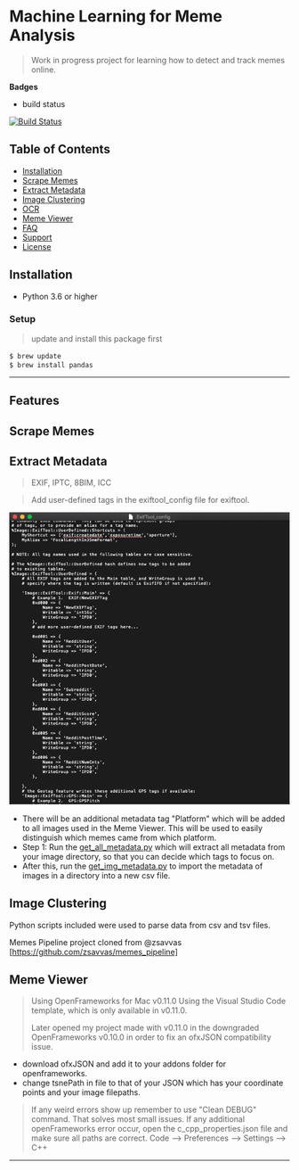 # Machine Learning for Meme Analysis
> Work in progress project for learning how to detect and track memes online.

**Badges**
- build status

[![Build Status](http://img.shields.io/travis/badges/badgerbadgerbadger.svg?style=flat-square)](https://travis-ci.org/badges/badgerbadgerbadger)

## Table of Contents

- [Installation](#installation)
- [Scrape Memes](#scrape)
- [Extract Metadata](#extract)
- [Image Clustering](#image)
- [OCR](#ocr)
- [Meme Viewer](#meme)
- [FAQ](#faq)
- [Support](#support)
- [License](#license)




## Installation

- Python 3.6 or higher

### Setup

> update and install this package first

```shell
$ brew update
$ brew install pandas
```
---
## Features
## Scrape Memes
## Extract Metadata
  > EXIF, IPTC, 8BIM, ICC
  
  > Add user-defined tags in the exiftool_config file for exiftool. 
  
  ![alt-text](https://github.com/elsa-k-donovan/Meme-Analysis/blob/master/exiftool_config.png)
  - There will be an additional metadata tag "Platform" which will be added to all images used in the Meme Viewer. This will be used to easily distinguish which memes came from which platform. 
  - Step 1: Run the [get_all_metadata.py](https://github.com/elsa-k-donovan/Meme-Analysis/blob/master/get_all_metadata.py) which will extract all metadata from your image directory, so that you can decide which tags to focus on. 
  - After this, run the [get_img_metadata.py](https://github.com/elsa-k-donovan/Meme-Analysis/blob/master/get_img_metadata.py) to import the metadata of images in a directory into a new csv file.
## Image Clustering




Python scripts included were used to parse data from csv and tsv files. 

Memes Pipeline project cloned from @zsavvas
[https://github.com/zsavvas/memes_pipeline]

## Meme Viewer

> Using OpenFrameworks for Mac v0.11.0 Using the Visual Studio Code template, which is only available in v0.11.0.
> 
> Later opened my project made with v0.11.0 in the downgraded OpenFrameworks v0.10.0 in order to fix an ofxJSON compatibility issue.
- download ofxJSON and add it to your addons folder for openframeworks.
- change tsnePath in file to that of your JSON which has your coordinate points and your image filepaths.

> If any weird errors show up remember to use "Clean DEBUG" command. That solves most small issues. 
> If any additional openFrameworks error occur, open the c_cpp_properties.json file and make sure all paths are correct.
> Code --> Preferences --> Settings --> C++

---


